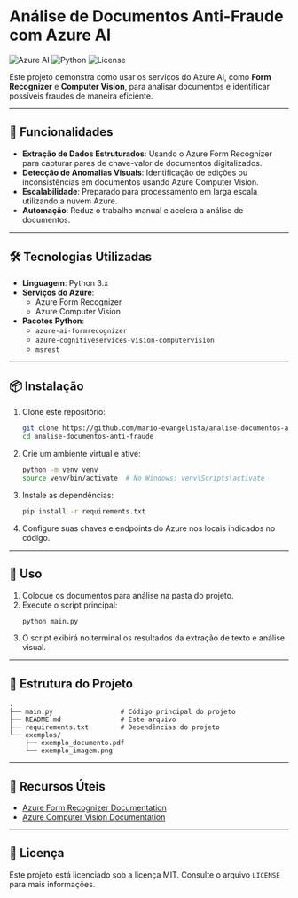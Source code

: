 # Análise de Documentos Anti-Fraude com Azure AI

![Azure AI](https://img.shields.io/badge/Azure%20AI-Powered-blue)
![Python](https://img.shields.io/badge/Python-3.x-yellowgreen)
![License](https://img.shields.io/badge/License-MIT-brightgreen)

Este projeto demonstra como usar os serviços do Azure AI, como **Form Recognizer** e **Computer Vision**, para analisar documentos e identificar possíveis fraudes de maneira eficiente.

---

## 🚀 Funcionalidades

- **Extração de Dados Estruturados**: Usando o Azure Form Recognizer para capturar pares de chave-valor de documentos digitalizados.
- **Detecção de Anomalias Visuais**: Identificação de edições ou inconsistências em documentos usando Azure Computer Vision.
- **Escalabilidade**: Preparado para processamento em larga escala utilizando a nuvem Azure.
- **Automação**: Reduz o trabalho manual e acelera a análise de documentos.

---

## 🛠️ Tecnologias Utilizadas

- **Linguagem**: Python 3.x
- **Serviços do Azure**:
  - Azure Form Recognizer
  - Azure Computer Vision
- **Pacotes Python**:
  - `azure-ai-formrecognizer`
  - `azure-cognitiveservices-vision-computervision`
  - `msrest`

---

## 📦 Instalação

1. Clone este repositório:
   ```bash
   git clone https://github.com/mario-evangelista/analise-documentos-anti-fraude.git
   cd analise-documentos-anti-fraude
   ```

2. Crie um ambiente virtual e ative:
   ```bash
   python -m venv venv
   source venv/bin/activate  # No Windows: venv\Scripts\activate
   ```

3. Instale as dependências:
   ```bash
   pip install -r requirements.txt
   ```

4. Configure suas chaves e endpoints do Azure nos locais indicados no código.

---

## 📄 Uso

1. Coloque os documentos para análise na pasta do projeto.
2. Execute o script principal:
   ```bash
   python main.py
   ```
3. O script exibirá no terminal os resultados da extração de texto e análise visual.

---

## 📂 Estrutura do Projeto

```plaintext
.
├── main.py                 # Código principal do projeto
├── README.md               # Este arquivo
├── requirements.txt        # Dependências do projeto
└── exemplos/
    ├── exemplo_documento.pdf
    └── exemplo_imagem.png
```

---

## 🔗 Recursos Úteis

- [Azure Form Recognizer Documentation](https://learn.microsoft.com/en-us/azure/applied-ai-services/form-recognizer/)
- [Azure Computer Vision Documentation](https://learn.microsoft.com/en-us/azure/cognitive-services/computer-vision/)

---

## 📝 Licença

Este projeto está licenciado sob a licença MIT. Consulte o arquivo `LICENSE` para mais informações.
